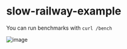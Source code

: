 # slow-railway-example

You can run benchmarks with `curl /bench`

![image](https://user-images.githubusercontent.com/16196262/199665946-209c8ad9-91f6-4416-be47-cc76321ca138.png)

